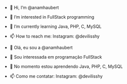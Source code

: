 - 👋 Hi, I’m @anamhaubert
- 👀 I’m interested in FullStack programming
- 🌱 I’m currently learning Java, PHP, C, MySQL
- 📫 How to reach me: Instagram: @devilisshy

- 👋 Olá, eu sou a @anamhaubert
- 👀 Sou interessada em programação FullStack
- 🌱 No momento estou aprendendo Java, PHP, C, MySQL
- 📫 Como me contatar: Instagram: @devilisshy
